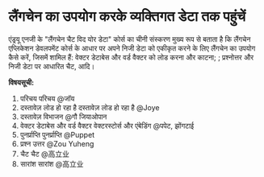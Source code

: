 # लैंगचेन का उपयोग करके व्यक्तिगत डेटा तक पहुंचें

एंड्रयू एनजी के "लैंगचेन चैट विद योर डेटा" कोर्स का चीनी संस्करण मुख्य रूप से बताता है कि लैंगचेन एप्लिकेशन डेवलपमेंट कोर्स के आधार पर अपने निजी डेटा को एकीकृत करने के लिए लैंगचेन का उपयोग कैसे करें, जिसमें शामिल हैं: वेक्टर डेटाबेस और वर्ड वैक्टर को लोड करना और काटना; ; प्रश्नोत्तर और निजी डेटा पर आधारित चैट, आदि।

 **विषयसूची:**

1. परिचय परिचय @जॉय
2. दस्तावेज़ लोड हो रहा है दस्तावेज़ लोड हो रहा है @Joye
3. दस्तावेज़ विभाजन @गौ जियाओपान
4. वेक्टर डेटाबेस और वर्ड वैक्टर वेक्टरस्टोर्स और एंबेडिंग @पपेट, झोंगटाई
5. पुनर्प्राप्ति पुनर्प्राप्ति @Puppet
6. प्रश्न उत्तर @Zou Yuheng
7. चैट चैट @高立业
8. सारांश सारांश @高立业